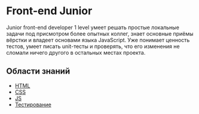 # Front-end Junior
Junior front-end developer 1 level умеет решать простые локальные задачи под присмотром более опытных коллег, знает основные приёмы вёрстки и владеет основами языка JavaScript. Уже понимает ценность тестов, умеет писать unit-тесты и проверять, что его изменения не сломали ничего другого в остальных местах проекта.

## Области знаний
- [HTML](./html.md)
- [CSS](./css.md)
- [JS](./js.md)
- [Тестирование](./testing.md)
